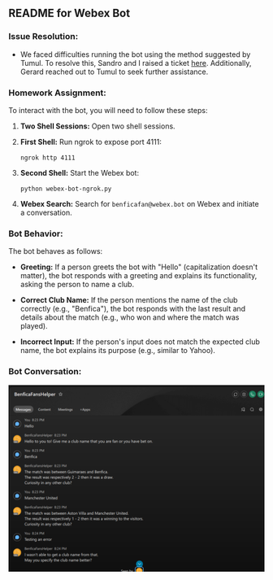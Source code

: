 ## README for Webex Bot
### Issue Resolution:

- We faced difficulties running the bot using the method suggested by Tumul. To resolve this, Sandro and I raised a ticket [here](https://github.com/fbradyirl/webex_bot/issues/48). Additionally, Gerard reached out to Tumul to seek further assistance.

### Homework Assignment:

To interact with the bot, you will need to follow these steps:

1. **Two Shell Sessions:** Open two shell sessions.

2. **First Shell:** Run ngrok to expose port 4111:
    ```
    ngrok http 4111
    ```

3. **Second Shell:** Start the Webex bot:
    ```
    python webex-bot-ngrok.py
    ```

4. **Webex Search:** Search for `benficafan@webex.bot` on Webex and initiate a conversation.

### Bot Behavior:

The bot behaves as follows:

- **Greeting:** If a person greets the bot with "Hello" (capitalization doesn't matter), the bot responds with a greeting and explains its functionality, asking the person to name a club.

- **Correct Club Name:** If the person mentions the name of the club correctly (e.g., "Benfica"), the bot responds with the last result and details about the match (e.g., who won and where the match was played).

- **Incorrect Input:** If the person's input does not match the expected club name, the bot explains its purpose (e.g., similar to Yahoo).

### Bot Conversation:

![Bot Conversation](<https://github.com/SinonCuriosus/incubator-december-2023/blob/cf79a76f5997e61b47d2b0e0c2eedacb8995fe4e/HW4-Bot/BotConversation.png>)
